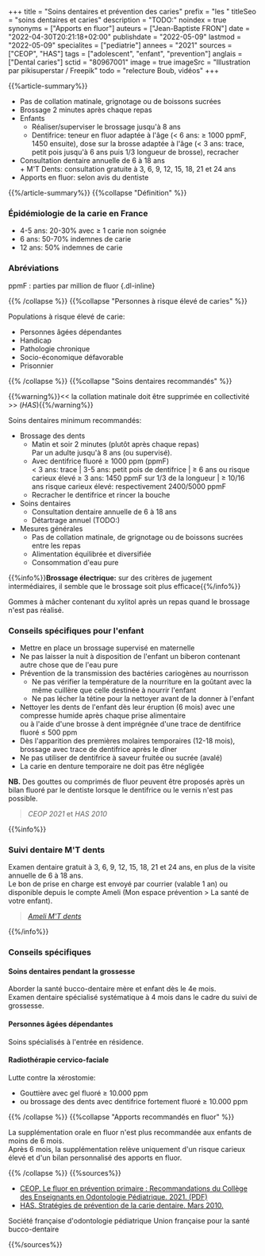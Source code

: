 +++
title = "Soins dentaires et prévention des caries"
prefix = "les "
titleSeo = "soins dentaires et caries"
description = "TODO:"
noindex = true
synonyms = ["Apports en fluor"]
auteurs = ["Jean-Baptiste FRON"]
date = "2022-04-30T20:21:18+02:00"
publishdate = "2022-05-09"
lastmod = "2022-05-09"
specialites = ["pediatrie"]
annees = "2021"
sources = ["CEOP", "HAS"]
tags = ["adolescent", "enfant", "prevention"]
anglais = ["Dental caries"]
sctid = "80967001"
image = true
imageSrc = "Illustration par pikisuperstar / Freepik"
todo = "relecture Boub, vidéos"
+++

{{%article-summary%}}

- Pas de collation matinale, grignotage ou de boissons sucrées
- Brossage 2 minutes après chaque repas
- Enfants
  - Réaliser/superviser le brossage jusqu'à 8 ans
  - Dentifrice: teneur en fluor adaptée à l'âge (< 6 ans: ≥ 1000 ppmF, 1450 ensuite), dose sur la brosse adaptée à l'âge (< 3 ans: trace, petit pois jusqu'à 6 ans puis 1/3 longueur de brosse), recracher
- Consultation dentaire annuelle de 6 à 18 ans  
  \+ M'T Dents: consultation gratuite à 3, 6, 9, 12, 15, 18, 21 et 24 ans
- Apports en fluor: selon avis du dentiste

{{%/article-summary%}}
{{%collapse "Définition" %}}

### Épidémiologie de la carie en France

- 4-5 ans: 20-30% avec ≥ 1 carie non soignée
- 6 ans: 50-70% indemnes de carie
- 12 ans: 50% indemnes de carie

### Abréviations

ppmF
: parties par million de fluor
{.dl-inline}

{{% /collapse %}}
{{%collapse "Personnes à risque élevé de caries" %}}

Populations à risque élevé de carie:

- Personnes âgées dépendantes
- Handicap
- Pathologie chronique
- Socio-économique défavorable
- Prisonnier

{{% /collapse %}}
{{%collapse "Soins dentaires recommandés" %}}

{{%warning%}}<< la collation matinale doit être supprimée en collectivité >> (*HAS*){{%/warning%}}

Soins dentaires minimum recommandés:

- Brossage des dents
  - Matin et soir 2 minutes (plutôt après chaque repas)  
    Par un adulte jusqu'à 8 ans (ou supervisé).
  - Avec dentifrice fluoré ≥ 1000 ppm (ppmF)  
    < 3 ans: trace | 3-5 ans: petit pois de dentifrice | ≥ 6 ans ou risque carieux élevé ≥ 3 ans: 1450 ppmF sur 1/3 de la longueur | ≥ 10/16 ans risque carieux élevé: respectivement 2400/5000 ppmF
  - Recracher le dentifrice et rincer la bouche
- Soins dentaires
  - Consultation dentaire annuelle de 6 à 18 ans
  - Détartrage annuel (TODO:)
- Mesures générales
  - Pas de collation matinale, de grignotage ou de boissons sucrées entre les repas
  - Alimentation équilibrée et diversifiée
  - Consommation d'eau pure

{{%info%}}**Brossage électrique:** sur des critères de jugement intermédiaires, il semble que le brossage soit plus efficace{{%/info%}}

Gommes à mâcher contenant du xylitol après un repas quand le brossage n'est pas réalisé.

### Conseils spécifiques pour l'enfant

- Mettre en place un brossage supervisé en maternelle
- Ne pas laisser la nuit à disposition de l'enfant un biberon contenant autre chose que de l'eau pure
- Prévention de la transmission des bactéries cariogènes au nourrisson
  - Ne pas vérifier la température de la nourriture en la goûtant avec la même cuillère que celle destinée à nourrir l'enfant
  - Ne pas lécher la tétine pour la nettoyer avant de la donner à l'enfant
- Nettoyer les dents de l'enfant dès leur éruption (6 mois) avec une compresse humide après chaque prise alimentaire  
  ou à l'aide d'une brosse à dent imprégnée d'une trace de dentifrice fluoré ≤ 500 ppm
- Dès l'apparition des premières molaires temporaires (12-18 mois), brossage avec trace de dentifrice après le dîner
- Ne pas utiliser de dentifrice à saveur fruitée ou sucrée (avalé)
- La carie en denture temporaire ne doit pas être négligée

**NB.** Des gouttes ou comprimés de fluor peuvent être proposés après un bilan fluoré par le dentiste lorsque le dentifrice ou le vernis n'est pas possible.

> *CEOP 2021* et *HAS 2010*

{{%info%}}

### Suivi dentaire M'T dents

Examen dentaire gratuit à 3, 6, 9, 12, 15, 18, 21 et 24 ans, en plus de la visite annuelle de 6 à 18 ans.  
Le bon de prise en charge est envoyé par courrier (valable 1 an) ou disponible depuis le compte Ameli (Mon espace prévention > La santé de votre enfant).

> *[Ameli M'T dents](https://www.ameli.fr/paris/assure/sante/themes/carie-dentaire/mt-dents)*

{{%/info%}}

### Conseils spécifiques

#### Soins dentaires pendant la grossesse

Aborder la santé bucco-dentaire mère et enfant dès le 4e mois.  
Examen dentaire spécialisé systématique à 4 mois dans le cadre du suivi de grossesse.

#### Personnes âgées dépendantes

Soins spécialisés à l'entrée en résidence.

#### Radiothérapie cervico-faciale

Lutte contre la xérostomie:

- Gouttière avec gel fluoré ≥ 10.000 ppm
- ou brossage des dents avec dentifrice fortement fluoré ≥ 10.000 ppm

{{% /collapse %}}
{{%collapse "Apports recommandés en fluor" %}}

La supplémentation orale en fluor n'est plus recommandée aux enfants de moins de 6 mois.  
Après 6 mois, la supplémentation relève uniquement d'un risque carieux élevé et d'un bilan personnalisé des apports en fluor.

{{% /collapse %}}
{{%sources%}}

- [CEOP. Le fluor en prévention primaire : Recommandations du Collège des Enseignants en Odontologie Pédiatrique. 2021. (PDF)](https://sfop.asso.fr/wp-content/uploads/2021/11/Le-fluor-en-pre%CC%81vention-primaire-Droz-et-al-CEOP-2021.pdf)
- [HAS. Stratégies de prévention de la carie dentaire. Mars 2010.](https://www.has-sante.fr/jcms/c_991245/fr/synthese-strategies-de-prevention-de-la-carie-dentaire)

Société française d'odontologie pédiatrique
Union française pour la santé bucco-dentaire

{{%/sources%}}
